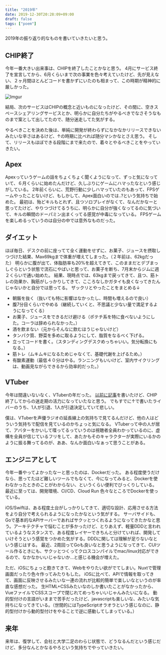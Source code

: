 ```yaml
---
title: "2019年"
date: 2019-12-30T20:28:09+09:00
draft: false
tags: ["poem"]
---
```


2019年の振り返り的なものを書いていきたいと思う。

## CHIP終了

今年一番大きい出来事は、CHIPを終了したことかなと思う。
4月にサービス終了を宣言してから、6月くらいまで次の事業を色々考えていたけど、先が見えない、２ヶ月間ほとんどコードを書かずにいたのも相まって、この時期が精神的に厳しかった。

![Imgur](https://i.imgur.com/rvljFP8.png)

結局、次のサービスはCHIPの概念と近いものになったけど、その間に、空きスペースシェアリングサービスとか、明らかに自分たちがやるべきでなさそうなものまで案として出してたので、随分迷走してた気がする。

やるべきことを決めた後は、単純に開発が終わらずになかなかリリースできないみたいな辛さはあるけど、↑の時期に比べれば随分マシかなとさえ思う。
そして、リリースもほぼできる段階にまで来たので、着々とやるべきことをやっていきたい。

## Apex
Apexっていうゲームの話をちょくちょく聞くようになって、ずっと気になっていて、６月くらいに始めたんだけど、久しぶりにゲームにハマったなという感じがしている。
2年前くらいに、荒野行動に少しハマっていたのもあって、FPSゲームやったことないけど、もしかして、Apex面白いのでは..?という気持ちで始めた。
最初は、殆どキルもとれず、且つソロプレイがなくて、なんだかなーと思ってたけど、やりつづけてるうちに、明らかに自分が強くなってるのに気づいて、キルの瞬間のドーパミン出まくってる感覚が中毒になっている。
FPSゲームを楽しめるっていうのは自分の中では意外なものだった。

## ダイエット
ほぼ毎日、デスクの前に座ってて全く運動をせずに、お菓子、ジュースを摂取しつづけた結果、Max69kgまで体重が増えてしまった。（２年前は、62kgだった）
明らかに腹が出て、体脂肪率も20%を超えてきて、このままだとデブまっしぐらという状態で流石にやばいと思って、お菓子を断ち、7月末からジムに週２くらいで通い始めた。
結果、現時点では、63kgまで戻ってきて、且つ、筋トレの効果か、胸筋がしっかりしてきて、こころなしかガタイも良くなってきたんじゃないかと自分では思ってる。
ザックリとやったことをまとめる↓
- 朝飯を抜く（抜いても特に影響はなかったし、時間も増えるので良い）
- 腹7分目くらいでやめる（継続していくと、不思議と少ない量で満足するようになってくる）
- お菓子、ジュースをできるだけ避ける（ポテチ系を特に食べないようにした。コーラは辞められなかった。）
- 酒を飲まない（元からそんなに飲むほうじゃないけど）
- タンパク質、野菜を多めに取るようにして、脂質をなるべく下げる。
- 立ってコードを書く。（スタンディングデスクめっちゃいい。気分転換にもなる。）
- 筋トレ（ムキムキになるためじゃなくて、基礎代謝を上げるため。）
- 有酸素運動（最低４０分はやる。ランニングもいいけど、室内サイクリングは、動画見ながらできるから効率的だった。）


## VTuber
今年は間違いないなく、VTuberの年だった。
[以前に記事](https://memo.touyu.me/posts/vtuber/)を書いたけど、CHIP終了してからの迷走期の活力になっていたなと思う。
でもすでに↑で書いたライバーのうち、1人が引退、1人が引退決定していて悲しい。

僕は、VTuberを声優ラジオの延長線上の気持ちで見てるんだけど、他の人はどういう気持ちで配信を見ているのかちょっと気になる。
VTuberって中の人が居て、アバターをかいして喋ってるっていうのは視聴者全員わかっているのに、虚構を全員が信じているフリをして、あたかもそのキャラクターが実際にいるかのように振る舞ってるのが、ああ、なんか面白いなぁって思うことがある。

## エンジニアとして
今年一番やってよかったなーと思ったのは、Dockerだった。
ある程度使うだけなら、思ってたほど難しいツールでもなくて、今になってみると、Dockerを使わなかったときのことがわからない、というくらい便利でびっくりしている。
最近に至っては、開発環境、CI/CD、Cloud Run 色々なところでDockerを使っている。

iOS/Swiftは、ある程度土台がしっかりしてきて、適切な設計、応用させる方法をより自分で考えられるようになったかなという気がする。
サーバサイドも、Goで基本的なAPIサーバーであればサクッとつくれるようになってきたかなと思う。アーキテクチャで悩むことが多かったけど、とりあえず、軽量DDDと言われているようなスタンスで、ある程度レイヤーできちんと分けていれば、開発していけそうという感覚をつかめた気がする。DDDに関しては理解が足りないなという感じはする。
最近、2周回ってGoも良いなと思うようになってきて、CUIツール作るときにも、サクッとつくってクロスコンパイルでmac/linux対応ができるので、なかなかいいじゃないか...と感じる機会が増えた。

ただ、iOSにちょっと飽きてきて、Webをやりたい欲がでてしまい。Nuxtで管理画面だったり色々作ってみたりもした。
iOSに比べて、APIで情報を取ってきて、画面に反映させるみたいな一連の流れが比較的簡単で楽しいなというのが率直な感想だった。
生HTML+CSSみたいなのしか書いたことがなかったから、VueファイルでCSSスコープで閉じれてめっちゃいいじゃんみたいになる。
動的型付けの言語がいままで苦手だったけど、javascriptも楽しいな、みたいな気持ちになってきている。（世間的にはTypeScriptオラオラという感じなのに、静的型付けから動的型付けをやることで逆に感動してしまっている。）

## 来年

来年は、復学して、会社と大学二足のわらじ状態で、どうなるんだという感じだけど、多分なんとかなるやろという気持ちでやっていきたい。